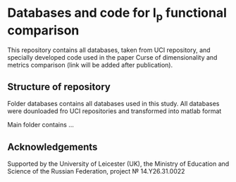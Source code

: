 # Databases and code for l<sub>p</sub> functional comparison
This repository contains all databases, taken from UCI repository, and specially developed code used in the paper Curse of dimensionality and metrics comparison (link will be added after publication).
  
## Structure of repository
Folder databases contains all databases used in this study. All databases were dounloaded fro UCI repositories and transformed into matlab format

Main folder contains ...
  
## Acknowledgements

Supported by the University of Leicester (UK), the Ministry of Education and Science of the Russian Federation, project № 14.Y26.31.0022

